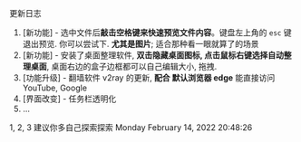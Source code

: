 更新日志
1. [新功能] - 选中文件后**敲击空格键来快速预览文件内容**。键盘左上角的 `esc` 键退出预览. 你可以尝试下.  **尤其是图片**; 适合那种看一眼就算了的场景
2. [新功能] - 安装了桌面整理软件, **双击隐藏桌面图标, 点击鼠标右键选择自动整理桌面**, 桌面右边的盒子边框都可以自己编辑大小, 拖拽.
3. [功能升级] - 翻墙软件 v2ray 的更新, **配合 默认浏览器 edge** 能直接访问 YouTube, Google
4. [界面改变] - 任务栏透明化
5. ...

1, 2, 3 建议你多自己探索探索
Monday February 14, 2022 20:48:26 
